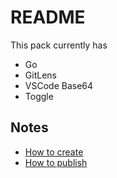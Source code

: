 # README

This pack currently has
- Go
- GitLens
- VSCode Base64
- Toggle


## Notes

- [How to create](https://code.visualstudio.com/blogs/2017/03/07/extension-pack-roundup)
- [How to publish](https://code.visualstudio.com/api/working-with-extensions/publishing-extension)
